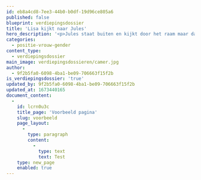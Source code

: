 ```yaml
---
id: eb8a4cd8-7ee3-44b0-b0df-19d96ce805a6
published: false
blueprint: verdiepingsdossier
title: 'Lisa kijkt naar Jules'
hero_description: '<p>Jules staat buiten en kijkt door het raam maar daar ligt lisa het manster te gluren en te wachten op een moment om de kleine kant te verscheuren.</p>'
categories:
  - positie-vrouw-gender
content_type:
  - verdiepingsdossier
main_image: verdiepingsdossieren/camer.jpg
author:
  - 9f2b5fa0-6098-4ba1-be09-706663f15f2b
is_verdiepingsdossier: 'true'
updated_by: 9f2b5fa0-6098-4ba1-be09-706663f15f2b
updated_at: 1673440165
document_content:
  -
    id: lcrn0u3c
    title_page: 'Voorbeeld pagina'
    slug: voorbeeld
    page_layout:
      -
        type: paragraph
        content:
          -
            type: text
            text: Test
    type: new_page
    enabled: true
---
```

